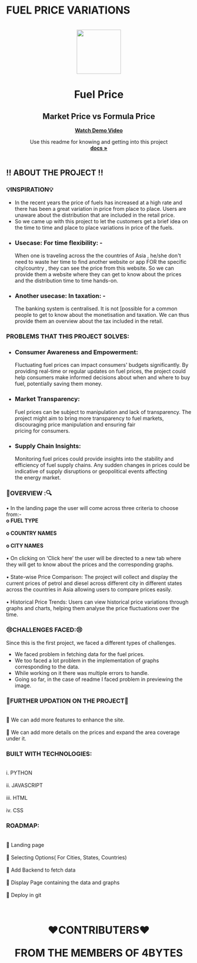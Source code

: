 # FUEL PRICE VARIATIONS
<br />

<div align="center">
   <img src="https://github.com/sayantika01/4bytes/assets/126873883/44b82fb6-e1d3-4894-b768-cf3c3bc92b67" width="120" height="120">
  <a href="https://github.com/sayantika01/4bytes/">
   
 
  </a>


  # Fuel Price
  ## Market Price vs Formula Price 

  <b><a align="center" href="https://www.youtube.com/watch?v=AWZpPUwqZ2s">Watch Demo Video</a></b>  <!--______ ISHITA -->
  <br/>
  <p align="center">
    Use this readme for knowing and getting into this project
    <br />
    <a href="https://github.com/arnab2001/Ledged"><strong>docs »</strong></a>   <!--______ tiyasha -->
    <br />
    <br />
  </p>
</div>

## !! ABOUT THE PROJECT !!

<!-- VEDIO OR SCREENSHOT -->

### <b>💡__INSPIRATION__💡</b>
-	In the recent years the price of fuels has increased at a high rate and there has been a great variation in price from place to place. Users are unaware about the distribution that are included in the retail price.
-	So we came up with this project to let the customers get a brief idea on the time to time and place to place variations in price of the fuels.
-	<H3>Usecase: For time flexibility: -</H3> When one is traveling across the the countries of Asia , he/she don't need to waste her time to find another website or app FOR the specific city/country , they can see the price from this website. So we can provide them a website where they can get to know about the prices and the distribution time to time hands-on.
-	<H3>Another usecase: In taxation: -</H3> The banking system is centralised. It is not [possible for a common people to get to know about the monetisation and taxation. We can thus provide them an overview about the tax included in the retail.

### PROBLEMS THAT THIS PROJECT SOLVES:
- <H3>Consumer Awareness and Empowerment:</H3> Fluctuating fuel prices can impact consumers' budgets significantly. By providing real-time or regular updates on fuel prices, the project could help consumers make informed decisions about when and where to buy fuel, potentially saving them money.

- <H3>Market Transparency:</H3> Fuel prices can be subject to manipulation and lack of transparency. The project might aim to bring more transparency to fuel markets, discouraging price manipulation and ensuring fair pricing for consumers.

- <H3>Supply Chain Insights:</H3> Monitoring fuel prices could provide insights into the stability and efficiency of fuel supply chains. Any sudden changes in prices could be indicative of supply disruptions or geopolitical events affecting the energy market.

### 🔎OVERVIEW :🔍
•	In the landing page the user will come across three criteria to choose from:- 
    <br><b>o	FUEL TYPE</b></br>
    <br><b>o	COUNTRY NAMES</b></br>
    <br><b>o	CITY NAMES</b></br>
<br>•	On clicking on ‘Click here’ the user will be directed to a new tab where they will get to know about the prices and the corresponding graphs.</br>
<br>•	State-wise Price Comparison: The project will collect and display the current prices of petrol and diesel across different city in different states across the countries in Asia allowing users to compare prices easily.</br>
<br>•	Historical Price Trends: Users can view historical price variations through graphs and charts, helping them analyse the price fluctuations over the time.</br>

### 😢CHALLENGES FACED:😢
Since this is the first project, we faced a different types of challenges.
-	We faced problem in fetching data for the fuel prices.
-	We too faced a lot problem in the implementation of graphs corresponding to the data.
-	While working on it there was multiple errors to handle.
-	Going so far, in the case of readme I faced problem in previewing the image.

### 🎯FURTHER UPDATION ON THE PROJECT🎯
  <br>	We can add more features to enhance the site.</br>
  <br>	We can add more details on the prices and expand the area coverage under it.</br>

### BUILT WITH TECHNOLOGIES:
  
  <br>i.	PYTHON</br>
  <br>ii.	JAVASCRIPT</br>
  <br>iii.	HTML</br>
  <br>iv.	CSS</br>


### ROADMAP:
  <br> Landing page</br>
  <br>	Selecting Options( For Cities, States, Countries)</br>
  <br>	Add Backend to fetch data</br>
  <br>	Display Page containing the data and graphs</br>
  <br>	Deploy in git</br>

  <br>
<div>
<h1 align="center">
  <p>❤️CONTRIBUTERS❤️</p>
 <b> FROM THE MEMBERS OF 4BYTES
<h1>
</div>





        







